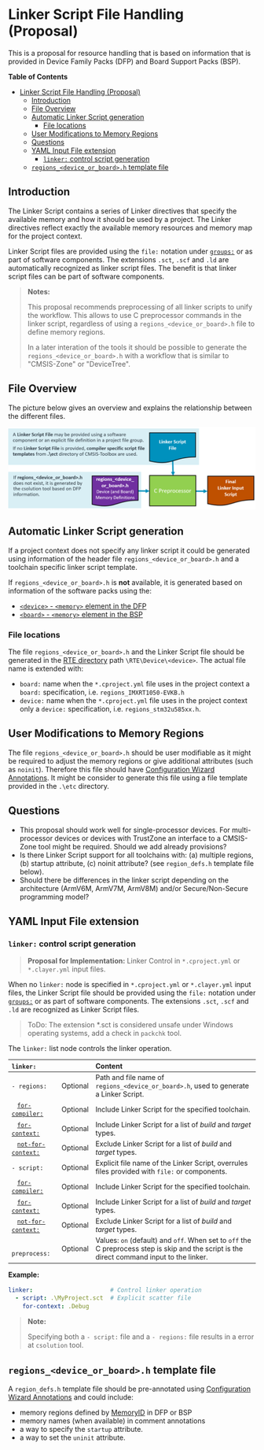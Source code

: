 # Linker Script File Handling (Proposal)

<!-- markdownlint-disable MD009 -->
<!-- markdownlint-disable MD013 -->
<!-- markdownlint-disable MD036 -->

This is a proposal for resource handling that is based on information that is provided in Device Family Packs (DFP) and Board Support Packs (BSP).

**Table of Contents**

- [Linker Script File Handling (Proposal)](#linker-script-file-handling-proposal)
  - [Introduction](#introduction)
  - [File Overview](#file-overview)
  - [Automatic Linker Script generation](#automatic-linker-script-generation)
    - [File locations](#file-locations)
  - [User Modifications to Memory Regions](#user-modifications-to-memory-regions)
  - [Questions](#questions)
  - [YAML Input File extension](#yaml-input-file-extension)
    - [`linker:` control script generation](#linker-control-script-generation)
  - [`regions_<device_or_board>.h` template file](#regions_device_or_boardh-template-file)

## Introduction

The Linker Script contains a series of Linker directives that specify the available memory and how it should be used by a project. The Linker directives reflect exactly the available memory resources and memory map for the project context.

Linker Script files are provided using the `file:` notation under [`groups:`](YML-Input-Format.md#groups) or as part of software components. The extensions `.sct`, `.scf` and `.ld` are automatically recognized as linker script files. The benefit is that linker script files can be part of software components.

>**Notes:**
>
> This proposal recommends preprocessing of all linker scripts to unify the workflow. This allows to use C preprocessor commands in the linker script, regardless of using a `regions_<device_or_board>.h` file to define memory regions.
>
> In a later interation of the tools it should be possible to generate the `regions_<device_or_board>.h` with a workflow that is similar to "CMSIS-Zone" or "DeviceTree".

## File Overview

The picture below gives an overview and explains the relationship between the different files.

![Linker Script File Generation](./images/linker-script-file.png "Linker Script File Generation")

## Automatic Linker Script generation

If a project context does not specify any linker script it could be generated using information of the header file `regions_<device_or_board>.h` and a toolchain specific linker script template.

If `regions_<device_or_board>.h` is **not** available, it is generated based on information of the software packs using the:

- [`<device>` - `<memory>` element in the DFP](https://open-cmsis-pack.github.io/Open-CMSIS-Pack-Spec/main/html/pdsc_boards_pg.html#element_board_memory)
- [`<board>` - `<memory>` element in the BSP](https://open-cmsis-pack.github.io/Open-CMSIS-Pack-Spec/main/html/pdsc_family_pg.html#element_memory)

### File locations

The file `regions_<device_or_board>.h` and the Linker Script file should be generated in the [RTE directory](Overview.md#rte-directory-structure) path `\RTE\Device\<device>`. The actual file name is extended with:

- `board:` name when the `*.cproject.yml` file uses in the project context a `board:` specification, i.e. `regions_IMXRT1050-EVKB.h`
- `device:` name when the `*.cproject.yml` file uses in the project context only a `device:` specification, i.e. `regions_stm32u585xx.h`.
  
## User Modifications to Memory Regions

The file `regions_<device_or_board>.h` should be user modifiable as it might be required to adjust the memory regions or give additional attributes (such as `noinit`).  Therefore this file should have [Configuration Wizard Annotations](https://open-cmsis-pack.github.io/Open-CMSIS-Pack-Spec/main/html/configWizard.html). It might be consider to generate this file using a file template provided in the `.\etc` directory.

## Questions

- This proposal should work well for single-processor devices.  For multi-processor devices or devices with TrustZone an interface to a CMSIS-Zone tool might be required. Should we add already provisions?
- Is there Linker Script support for all toolchains with: (a) multiple regions, (b) startup attribute, (c) noinit attribute?  (see `region_defs.h` template file below).
- Should there be differences in the linker script depending on the architecture (ArmV6M, ArmV7M, ArmV8M) and/or Secure/Non-Secure programming model?

## YAML Input File extension

### `linker:` control script generation

>**Proposal for Implementation:** Linker Control in `*.cproject.yml` or `*.clayer.yml` input files.

When no `linker:` node is specified in `*.cproject.yml` or `*.clayer.yml` input files, the Linker Script file should be provided using the `file:` notation under [`groups:`](YML-Input-Format.md#groups) or as part of software components. The extensions `.sct`, `.scf` and `.ld` are recognized as Linker Script files.

> ToDo: The extension *.sct is considered unsafe under Windows operating systems, add a check in `packchk` tool.

The `linker:` list node controls the linker operation.

`linker:`                                             |              |  Content
:-----------------------------------------------------|:-------------|:--------------------------------
`- regions:`                                          |  Optional    | Path and file name of `regions_<device_or_board>.h`, used to generate a Linker Script.
&nbsp;&nbsp; [`for-compiler:`](YML-Input-Format.md#for-compiler)         |   Optional   | Include Linker Script for the specified toolchain.
&nbsp;&nbsp; [`for-context:`](YML-Input-Format.md#for-context)           |   Optional   | Include Linker Script for a list of *build* and *target* types.
&nbsp;&nbsp; [`not-for-context:`](YML-Input-Format.md#not-for-context)   |   Optional   | Exclude Linker Script for a list of *build* and *target* types.
`- script:`                                           |   Optional   | Explicit file name of the Linker Script, overrules files provided with `file:` or components.
&nbsp;&nbsp; [`for-compiler:`](YML-Input-Format.md#for-compiler)         |   Optional   | Include Linker Script for the specified toolchain.
&nbsp;&nbsp; [`for-context:`](YML-Input-Format.md#for-context)           |   Optional   | Include Linker Script for a list of *build* and *target* types.
&nbsp;&nbsp; [`not-for-context:`](YML-Input-Format.md#not-for-context)   |   Optional   | Exclude Linker Script for a list of *build* and *target* types.
&nbsp;&nbsp; `preprocess:`                                               |   Optional   | Values: `on` (default) and `off`. When set to `off` the C preprocess step is skip and the script is the direct command input to the linker.

**Example:**

```yml
linker:                      # Control linker operation
  - script: .\MyProject.sct  # Explicit scatter file
    for-context: .Debug  
```

>**Note:**
>
> Specifying both a `- script:` file and a `- regions:` file results in a error at `csolution` tool.

## `regions_<device_or_board>.h` template file

A `region_defs.h` template file should be pre-annotated using [Configuration Wizard Annotations](https://open-cmsis-pack.github.io/Open-CMSIS-Pack-Spec/main/html/configWizard.html) and could include:

- memory regions defined by [MemoryID](https://open-cmsis-pack.github.io/Open-CMSIS-Pack-Spec/main/html/pdsc_family_pg.html#MemoryIDTypeEnum) in DFP or BSP
- memory names (when available) in comment annotations
- a way to specify the `startup` attribute.
- a way to set the `uninit` attribute.
